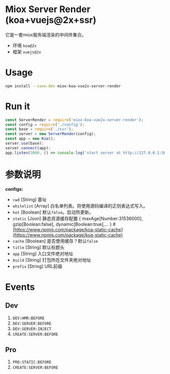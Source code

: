 # Miox Server Render (koa+vuejs@2x+ssr)

它是一套miox服务端渲染的中间件集合。

- 环境 `koa@2x`
- 框架 `vuejs@2x`

# Usage

```bash
npm install --save-dev miox-koa-vue2x-server-render
```

# Run it

```javascript
const ServerRender = require('miox-koa-vue2x-server-render');
const config = require('./config');
const base = require('./ssr');
const server = new ServerRender(config);
const app = new Koa();
server.use(base);
server.connect(app);
app.listen(3000, () => console.log('start server at http://127.0.0.1:3000'));
```

# 参数说明

**configs:**

- `cwd` [String] 基址
- `whitelist` [Array] 白名单列表。将使用源码编译的正则表达式写入。
- `hot` [Boolean] 默认`false`。启动热更新。
- `static` [Json] 静态资源缓存配置 { maxAge[Number:31536000], gzip[Boolean:false], dynamic[Boolean:true],... } # [https://www.npmjs.com/package/koa-static-cache](https://www.npmjs.com/package/koa-static-cache)
- `cache` [Boolean] 是否使用缓存？默认`false`
- `title` [String] 默认标题头
- `app` [String] 入口文件绝对地址
- `build` [String] 打包所在文件夹绝对地址
- `prefix` [String] URL前缀

# Events

## Dev 

1. `DEV:HMR:BEFORE`
1. `DEV:SERVER:BEFORE`
1. `DEV:SERVER:INJECT`
1. `CREATE:SERVER:BEFORE`

## Pro

1. `PRO:STATIC:BEFORE`
1. `CREATE:SERVER:BEFORE`